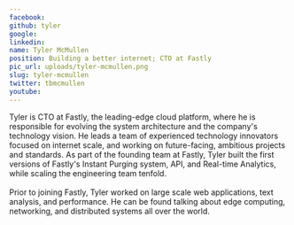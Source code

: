 ```yaml
---
facebook: 
github: tyler
google: 
linkedin: 
name: Tyler McMullen
position: Building a better internet; CTO at Fastly
pic_url: uploads/tyler-mcmullen.png
slug: tyler-mcmullen
twitter: tbmcmullen
youtube: 
---
```

<p>Tyler&nbsp;is CTO at Fastly, the leading-edge cloud platform, where he is responsible for evolving the system architecture and the company&#39;s technology vision. He leads a team of experienced technology innovators focused on internet scale, and working on future-facing, ambitious projects and standards. As part of the founding team at Fastly, Tyler built the first versions of Fastly&#39;s Instant Purging system, API, and Real-time Analytics, while scaling the engineering team tenfold.<br />
<br />
Prior to joining Fastly, Tyler worked on large scale web applications, text analysis, and performance. He can be found talking about edge computing, networking, and distributed systems all over the world.</p>
